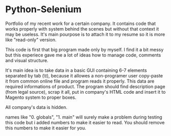 # Python-Selenium
Portfolio of my recent work for a certain company. It contains code that works properly with system behind the scenes but without that context it may be useless. It's main pourpose is to attach it to my resume so it is more like "read-only" version.

This code is first that big program made only by myself. I find it a bit messy but this experiece gave me a lot of ideas how to manage code, comments and visual structure.

It's main idea is to take data in a basic GUI containing 6-7 elements separated by tab (\t), because it allowes a non-programer user copy-paste it from common online file and program reads it properly. This data are required informations of product. The program should find description page (from legal source), scrap it all, put in company's HTML code and insert it to Magento system to proper boxes.

All company's data is hidden.

names like "0. globals", "1. main" will surely make a problem during testing this code but i added numbers to make it easier to read. You should remove this numbers to make it easier for you.

